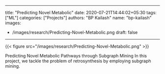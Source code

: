 

---
title: "Predicting Novel Metabolic"
date: 2020-07-21T14:44:02+05:30
tags: ["ML"]
categories: ["Projects"]
authors: "BP Kailash"
name: "bp-kailash"
images:
  - /images/research/Predicting-Novel-Metabolic.png
draft: false
---

{{< figure src="/images/research/Predicting-Novel-Metabolic.png" >}}

Predicting Novel Metabolic Pathways through Subgraph Mining
In this project, we tackle the problem of retrosynthesis by employing subgraph mining.
